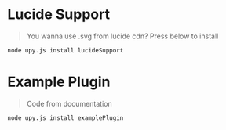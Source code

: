 # Lucide Support
> You wanna use .svg from lucide cdn? Press below to install<br>
```bash
node upy.js install lucideSupport
```

# Example Plugin
> Code from documentation<br>
```bash
node upy.js install examplePlugin
```
